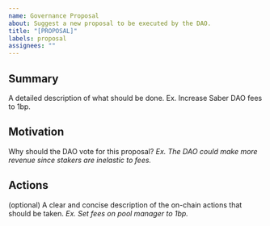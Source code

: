 ```yaml
---
name: Governance Proposal
about: Suggest a new proposal to be executed by the DAO.
title: "[PROPOSAL]"
labels: proposal
assignees: ""
---
```


## Summary

A detailed description of what should be done. Ex. Increase Saber DAO fees to 1bp.

## Motivation

Why should the DAO vote for this proposal? _Ex. The DAO could make more revenue since stakers are inelastic to fees._

## Actions

(optional) A clear and concise description of the on-chain actions that should be taken. _Ex. Set fees on pool manager to 1bp._
